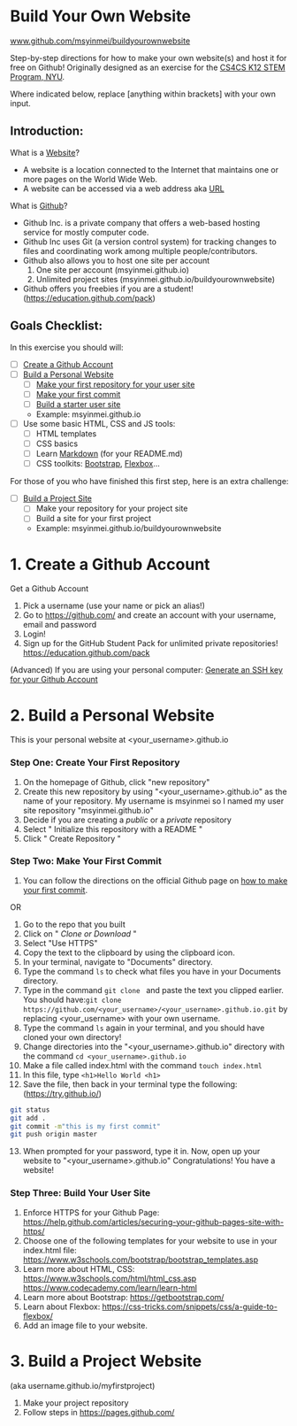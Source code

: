 # Build Your Own Website
www.github.com/msyinmei/buildyourownwebsite

Step-by-step directions for how to make your own website(s) and host it for free on Github!
Originally designed as an exercise for the [CS4CS K12 STEM Program, NYU](http://engineering.nyu.edu/k12stem/cs4cs/). 

Where indicated below, replace [anything within brackets] with your own input. 

## Introduction: 

What is a [Website](https://en.wikipedia.org/wiki/Website)? 

- A website is a location connected to the Internet that maintains one or more pages on the World Wide Web. 
- A website can be accessed via a web address aka [URL](https://en.wikipedia.org/wiki/URL)

What is [Github](https://en.wikipedia.org/wiki/GitHub)? 

- Github Inc. is a private company that offers a web-based hosting service for mostly computer code. 
- Github Inc uses Git (a version control system) for tracking changes to files and coordinating work among multiple people/contributors. 
- Github also allows you to host one site per account
  1) One site per account (msyinmei.github.io)
  2) Unlimited project sites (msyinmei.github.io/buildyourownwebsite)
- Github offers you freebies if you are a student! (https://education.github.com/pack)

## Goals Checklist:

In this exercise you should will:

- [ ] [Create a Github Account](#1-create-a-github-account)
- [ ] [Build a Personal Website](#2-build-a-personal-website)
  - [ ] [Make your first repository for your user site](#step-one-create-your-first-repository)
  - [ ] [Make your first commit](#step-two-make-your-first-commit)
  - [ ] [Build a starter user site](#step-three-build-your-user-site)
  - Example: msyinmei.github.io
- [ ] Use some basic HTML, CSS and JS tools:
  - [ ] HTML templates
  - [ ] CSS basics
  - [ ] Learn [Markdown](https://daringfireball.net/projects/markdown/basics) (for your README.md)
  - [ ] CSS toolkits: [Bootstrap](https://getbootstrap.com/), [Flexbox](https://css-tricks.com/snippets/css/a-guide-to-flexbox/)...

For those of you who have finished this first step, here is an extra challenge:

- [ ] [Build a Project Site](#3-build-a-project-website)
  - [ ] Make your repository for your project site
  - [ ] Build a site for your first project 
  - Example: msyinmei.github.io/buildyourownwebsite


# 1. Create a Github Account
Get a Github Account
1. Pick a username (use your name or pick an alias!)
2. Go to https://github.com/ and create an account with your username, email and password
3. Login!
4. Sign up for the GitHub Student Pack for unlimited private repositories! https://education.github.com/pack 

(Advanced) If you are using your personal computer: [Generate an SSH key for your Github Account](https://help.github.com/articles/connecting-to-github-with-ssh/)

# 2. Build a Personal Website
This is your personal website at <your_username>.github.io

### Step One: Create Your First Repository
1. On the homepage of Github, click "new repository"
2. Create this new repository by using "<your_username>.github.io" as the name of your repository. My username is msyinmei so I named my user site repository "msyinmei.github.io"
3. Decide if you are creating a *public* or a *private* repository
4. Select " Initialize this repository with a README "
5. Click " Create Repository "

### Step Two: Make Your First Commit
1. You can follow the directions on the official Github page on [how to make your first commit](https://help.github.com/articles/create-a-repo/#commit-your-first-change). 

OR

1. Go to the repo that you built
2. Click on " *Clone or Download* "
3. Select "Use HTTPS"
4. Copy the text to the clipboard by using the clipboard icon.
5. In your terminal, navigate to "Documents" directory. 
6. Type the command `ls` to check what files you have in your Documents directory.
7. Type in the command `git clone ` and paste the text you clipped earlier. 
You should have:`git clone https://github.com/<your_username>/<your_username>.github.io.git` by replacing <your_username> with your own username. 
8. Type the command `ls` again in your terminal, and you should have cloned your own directory! 
9. Change directories into the  "<your_username>.github.io" directory with the command `cd <your_username>.github.io` 
10. Make a file called index.html with the command `touch index.html`
11. In this file, type `<h1>Hello World <h1>`
12. Save the file, then back in your terminal type the following: (https://try.github.io/)
  
  ```sh
  git status
  git add .
  git commit -m"this is my first commit" 
  git push origin master
  ```
13. When prompted for your password, type it in.
Now, open up your website to "<your_username>.github.io" 
Congratulations! You have a website!

### Step Three: Build Your User Site
1. Enforce HTTPS for your Github Page: https://help.github.com/articles/securing-your-github-pages-site-with-https/
2. Choose one of the following templates for your website to use in your index.html file: 
https://www.w3schools.com/bootstrap/bootstrap_templates.asp 
3. Learn more about HTML, CSS: 
  https://www.w3schools.com/html/html_css.asp 
  https://www.codecademy.com/learn/learn-html
4. Learn more about Bootstrap: https://getbootstrap.com/
5. Learn about Flexbox: https://css-tricks.com/snippets/css/a-guide-to-flexbox/ 
6. Add an image file to your website. 

# 3. Build a Project Website
(aka username.github.io/myfirstproject)
1. Make your project repository
2. Follow steps in https://pages.github.com/ 
